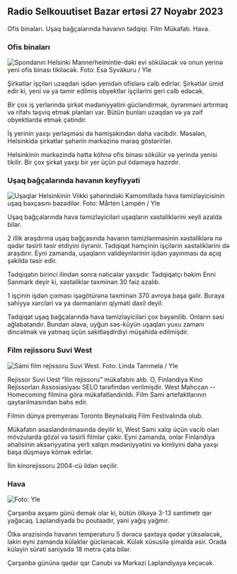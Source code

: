 Radio Selkouutiset Bazar ertəsi 27 Noyabr 2023
---------------------------------------

Ofis binaları. Uşaq bağçalarında havanın tədqiqi. Film Mükafatı. Hava.

### Ofis binaları

![Spondanın Helsinki Mannerheimintie-dəki evi söküləcək və onun yerinə yeni ofis binası tikiləcək. Foto: Esa Syväkuru / Yle](https://images.cdn.yle.fi/image/upload/c_crop,h_3270,w_5814,x_0,y_404/ar_1.7777777777777777,c_fill,g_faces,w_02/h_02q_auto:eco/f_auto/fl_lossy/v1700118894/39-12013716555c1029fb19)

Şirkətlər işçiləri uzaqdan işdən yenidən ofislərə cəlb edirlər. Şirkətlər ümid edir ki, yeni və ya təmir edilmiş obyektlər işçilərini geri cəlb edəcək.

Bir çox iş yerlərində şirkət mədəniyyətini gücləndirmək, öyrənməni artırmaq və rifahı təşviq etmək planları var. Bütün bunları uzaqdan və ya zəif obyektlərdə etmək çətindir.

İş yerinin yaxşı yerləşməsi də həmişəkindən daha vacibdir. Məsələn, Helsinkidə şirkətlər şəhərin mərkəzinə maraq göstərirlər.

Helsinkinin mərkəzində hətta köhnə ofis binası sökülür və yerində yenisi tikilir. Bir çox şirkət yaxşı bir yer üçün pul ödəməyə hazırdır.

### Uşaq bağçalarında havanın keyfiyyəti

![Uşaqlar Helsinkinin Viikki şəhərindəki Kamomillada hava təmizləyicisinin uşaq baxçasını bəzədilər. Foto: Mårten Lampén / Yle](https://images.cdn.yle.fi/image/upload/c_crop,h_2250,w_4000,x_0,y_334/ar_1.777777777777777,c_fill,g_faces,_610h/d_pr.q_auto:eco/f_auto/fl_lossy/v1695638511/39-117653165115d5600150)

Uşaq bağçalarında hava təmizləyiciləri uşaqların xəstəliklərini xeyli azalda bilər.

2 illik araşdırma uşaq bağçasında havanın təmizlənməsinin xəstəliklərə nə qədər təsirli təsir etdiyini öyrənir. Tədqiqat həmçinin işçilərin xəstəliklərini də araşdırır. Eyni zamanda, uşaqların valideynlərinin işdən yayınması da açıq şəkildə təsir edir.

Tədqiqatın birinci ilindən sonra nəticələr yaxşıdır. Tədqiqatçı həkim Enni Sanmark deyir ki, xəstəliklər təxminən 30 faiz azalıb.

1 işçinin işdən çıxması işəgötürənə təxminən 370 avroya başa gəlir. Buraya səhiyyə xərcləri və ya dərmanların qiyməti daxil deyil.

Tədqiqat uşaq bağçalarında hava təmizləyiciləri çox bəyənilib. Onların səsi ağlabatandır. Bundan əlavə, uyğun səs-küyün uşaqları yuxu zamanı dincəlmək və yatmaq üçün sakitləşdirdiyi müşahidə edilmişdir.

### Film rejissoru Suvi West

![Sámi film rejissoru Suvi West. Foto: Linda Tammela / Yle](https://images.cdn.yle.fi/image/upload/c_crop,h_2268,w_4032,x_0,y_120/ar_1.777777777777777,c_fill,g_faces,h_pr_610.q_auto:eco/f_auto/fl_lossy/v1613476645/39-774637602bb23ea1c4a)

Rejissor Suvi Uest “İlin rejissoru” mükafatını alıb. O, Finlandiya Kino Rejissorları Assosiasiyası SELO tərəfindən verilmişdir. West Mahccan -- Homecoming filminə görə mükafatlandırıldı. Film Sami artefaktlarının qaytarılmasından bəhs edir.

Filmin dünya premyerası Toronto Beynəlxalq Film Festivalında olub.

Mükafatın əsaslandırılmasında deyilir ki, West Sami xalqı üçün vacib olan mövzularda gözəl və təsirli filmlər çəkir. Eyni zamanda, onlar Finlandiya əhalisinin əksəriyyətinə yerli xalqın mədəniyyətini və kimliyini daha yaxşı başa düşməyə kömək edirlər.

İlin kinorejissoru 2004-cü ildən seçilir.

### Hava

![ Foto: Yle](https://images.cdn.yle.fi/image/upload/c_crop,h_1080,w_1919,x_0,y_0/ar_1.7777777777777777,c_fill,g_faces,h_675,w_101to/d_prq.au:eco/f_auto/fl_lossy/v1701100995/39-12073206564bd79da68c)

Çərşənbə axşamı günü demək olar ki, bütün ölkəyə 3-13 santimetr qar yağacaq. Laplandiyada bu poutaadır, yəni yağış yağmır.

Ölkə ərazisində havanın temperaturu 5 dərəcə şaxtaya qədər yüksələcək, lakin eyni zamanda küləklər güclənəcək. Külək xüsusilə şimalda əsir. Orada küləyin sürəti saniyədə 18 metrə çata bilər.

Çərşənbə gününə qədər qar Cənubi və Mərkəzi Laplandiyaya keçəcək.